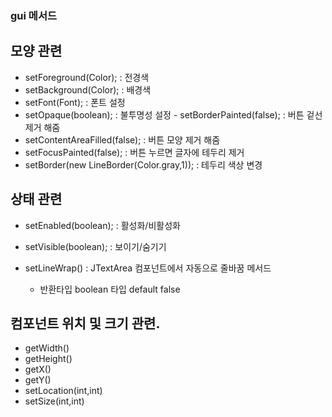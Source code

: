 ### gui 메서드

## 모양 관련

- setForeground(Color); : 전경색
- setBackground(Color); : 배경색
- setFont(Font); : 폰트 설정
- setOpaque(boolean); : 불투명성 설정
  ​- setBorderPainted(false); : 버튼 겉선 제거 해줌
- setContentAreaFilled(false); : 버튼 모양 제거 해줌
- setFocusPainted(false); : 버튼 누르면 글자에 테두리 제거
- setBorder(new LineBorder(Color.gray,1)); : 테두리 색상 변경

## 상태 관련

- setEnabled(boolean); : 활성화/비활성화
- setVisible(boolean); : 보이기/숨기기

- setLineWrap() : JTextArea 컴포넌트에서 자동으로 줄바꿈 메서드
  - 반환타입 boolean 타입 default false

## 컴포넌트 위치 및 크기 관련.

- getWidth()
- getHeight()
- getX()
- getY()
- setLocation(int,int)
- setSize(int,int)
